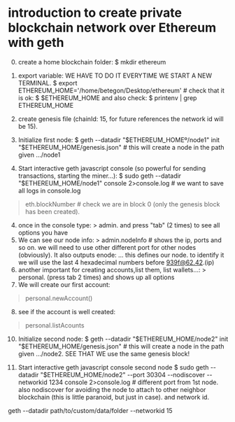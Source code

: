 # introduction to create private blockchain network over Ethereum with geth

0. create a home  blockchain folder: $ mkdir ethereum 

0. export variable: WE HAVE TO DO IT EVERYTIME WE START A NEW TERMINAL.
$ export ETHEREUM_HOME='/home/betegon/Desktop/ethereum' # check that it is ok: $ $ETHEREUM_HOME and also check: $ printenv | grep ETHEREUM_HOME

1. create genesis file (chainId: 15, for future references the network id will be 15).

2. Initialize first node: 
$ geth --datadir "$ETHEREUM_HOMEº/node1" init "$ETHEREUM_HOME/genesis.json" # this will create a node in the path given .../node1

3. Start interactive geth  javascript console (so powerful for sending transactions, starting the miner...): 
$ sudo geth --datadir "$ETHEREUM_HOME/node1" console 2>console.log # we want to save all logs in console.log
> eth.blockNumber   # check we are in block 0 (only the genesis block has been created).

4. once in the console type: > admin. and press "tab" (2 times) to see all options you have
5. We can see our node info: > admin.nodeInfo # shows the ip, ports and so on. we will need to use other different port for other nodes (obviously). It also outputs enode: ... this defines our node. to identify it we will use the last 4 hexadecimal numbers before 939f@62.42.(ip)
6. another important for creating accounts,list them, list wallets...: > personal. (press tab 2 times) and shows up all options
7. We will create our first account:
> personal.newAccount()
8. see if the account is well created: 
> personal.listAcounts 

10. Initialize second node: 
$ geth --datadir "$ETHEREUM_HOME/node2" init "$ETHEREUM_HOME/genesis.json" # this will create a node in the path given .../node2. SEE THAT WE use the same genesis block!



11. Start interactive geth  javascript console second node 
$ sudo geth --datadir "$ETHEREUM_HOME/node2" --port 30304 --nodiscover --networkid 1234 console 2>console.log # different port from 1st node. also nodiscover for avoiding the node to attach to other neighbor blockchain (this is little paranoid, but just in case). and network id.



 geth --datadir path/to/custom/data/folder --networkid 15
